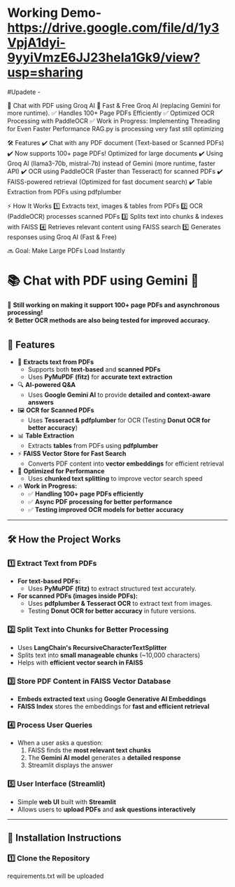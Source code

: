 # Working Demo- https://drive.google.com/file/d/1y3VpjA1dyi-9yyiVmzE6JJ23heIa1Gk9/view?usp=sharing

#Upadete -



📄 Chat with PDF using Groq AI
🚀 Fast & Free  Groq AI (replacing Gemini for more runtime).
✅ Handles 100+ Page PDFs Efficiently
✅ Optimized OCR Processing with PaddleOCR
✅ Work in Progress: Implementing Threading for Even Faster Performance RAG.py is processing very fast still optimizing

🛠 Features
✔️ Chat with any PDF document (Text-based or Scanned PDFs)
✔️ Now supports 100+ page PDFs! Optimized for large documents
✔️ Using Groq AI (llama3-70b, mistral-7b) instead of Gemini (more runtime, faster API)
✔️ OCR using PaddleOCR (Faster than Tesseract) for scanned PDFs
✔️ FAISS-powered retrieval (Optimized for fast document search)
✔️ Table Extraction from PDFs using pdfplumber


⚡ How It Works
1️⃣ Extracts text, images & tables from PDFs
2️⃣ OCR (PaddleOCR) processes scanned PDFs
3️⃣ Splits text into chunks & indexes with FAISS
4️⃣ Retrieves relevant content using FAISS search
5️⃣ Generates responses using Groq AI (Fast & Free)


🔜 Goal: Make Large PDFs Load Instantly









# 📚 Chat with PDF using Gemini 💬  
🚀 **Still working on making it support 100+ page PDFs and asynchronous processing!**  
🛠️ **Better OCR methods are also being tested for improved accuracy.**

## 🌟 Features  
- 📖 **Extracts text from PDFs**  
  - Supports both **text-based** and **scanned PDFs**  
  - Uses **PyMuPDF (fitz)** for **accurate text extraction**  
- 🔍 **AI-powered Q&A**  
  - Uses **Google Gemini AI** to provide **detailed and context-aware answers**  
- 🖼️ **OCR for Scanned PDFs**  
  - Uses **Tesseract & pdfplumber** for OCR (Testing **Donut OCR for better accuracy**)  
- 📊 **Table Extraction**  
  - Extracts **tables** from PDFs using **pdfplumber**  
- ⚡ **FAISS Vector Store for Fast Search**  
  - Converts PDF content into **vector embeddings** for efficient retrieval  
- 🚀 **Optimized for Performance**  
  - Uses **chunked text splitting** to improve vector search speed  
- 🔥 **Work in Progress:**  
  - ✅ **Handling 100+ page PDFs efficiently**  
  - ✅ **Async PDF processing for better performance**  
  - ✅ **Testing improved OCR models for better accuracy**  

---

## 🛠️ **How the Project Works**
### **1️⃣ Extract Text from PDFs**
- **For text-based PDFs:**  
  - Uses **PyMuPDF (fitz)** to extract structured text accurately.  
- **For scanned PDFs (images inside PDFs):**  
  - Uses **pdfplumber & Tesseract OCR** to extract text from images.  
  - Testing **Donut OCR for better accuracy** in future versions.

### **2️⃣ Split Text into Chunks for Better Processing**
- Uses **LangChain's RecursiveCharacterTextSplitter**  
- Splits text into **small manageable chunks** (~10,000 characters)  
- Helps with **efficient vector search in FAISS**

### **3️⃣ Store PDF Content in FAISS Vector Database**
- **Embeds extracted text** using **Google Generative AI Embeddings**  
- **FAISS Index** stores the embeddings for **fast and efficient retrieval**

### **4️⃣ Process User Queries**
- When a user asks a question:  
  1. FAISS finds the **most relevant text chunks**  
  2. The **Gemini AI model** generates a **detailed response**  
  3. Streamlit displays the answer  

### **5️⃣ User Interface (Streamlit)**
- Simple **web UI** built with **Streamlit**  
- Allows users to **upload PDFs** and **ask questions interactively**  

---

## 🔧 **Installation Instructions**
### **1️⃣ Clone the Repository**
requirements.txt will be uploaded
